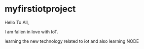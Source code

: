 # myfirstiotproject

Hello To All,

I am fallen in love with IoT.

learning the new technology related to iot and also learning NODE 
